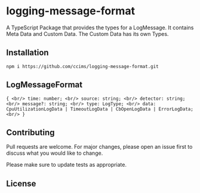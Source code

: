 # logging-message-format

A TypeScript Package that provides the types for a LogMessage. It contains Meta Data and Custom Data. The Custom Data has its own Types.

## Installation

`npm i https://github.com/ccims/logging-message-format.git`

## LogMessageFormat
`
{ <br/>
  time: number; <br/>
  source: string; <br/>
  detector: string; <br/>
  message?: string; <br/>
  type: LogType; <br/>
  data: CpuUtilizationLogData | TimeoutLogData | CbOpenLogData | ErrorLogData; <br/>
}
`

## Contributing
Pull requests are welcome. For major changes, please open an issue first to discuss what you would like to change.

Please make sure to update tests as appropriate.

## License
